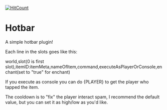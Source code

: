 [![HitCount](http://hits.dwyl.io/artulloss/Hotbar.svg)](http://hits.dwyl.io/artulloss/Hotbar)
# Hotbar
A simple hotbar plugin!

Each line in the slots goes like this:

world,slot(0 is first slot),itemID:itemMeta,nameOfItem,command,executeAsPlayerOrConsole,enchant(set to "true" for enchant)

If you execute as console you can do {PLAYER} to get the player who tapped the item.

The cooldown is to "fix" the player interact spam, I recommend the default value, but you can set it as high/low as you'd like.
